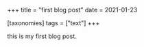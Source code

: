 +++
title = "first blog post"
date = 2021-01-23

[taxonomies]
tags = ["text"]
+++

this is my first blog post.
